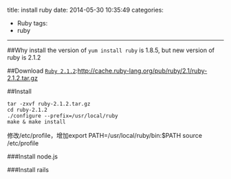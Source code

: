 title: install ruby
date: 2014-05-30 10:35:49
categories:
- Ruby
tags: 
- ruby
---

##Why install 
the version of `yum install ruby` is 1.8.5, but new version of ruby is 2.1.2

##Download
[`Ruby 2.1.2`](http://cache.ruby-lang.org/pub/ruby/2.1/ruby-2.1.2.tar.gz "Download Ruby 2.1.2"):http://cache.ruby-lang.org/pub/ruby/2.1/ruby-2.1.2.tar.gz

##Install

```
tar -zxvf ruby-2.1.2.tar.gz
cd ruby-2.1.2
./configure --prefix=/usr/local/ruby
make & make install
```

修改/etc/profile，增加export PATH=/usr/local/ruby/bin:$PATH
source /etc/profile

###Install node.js

###Install rails

